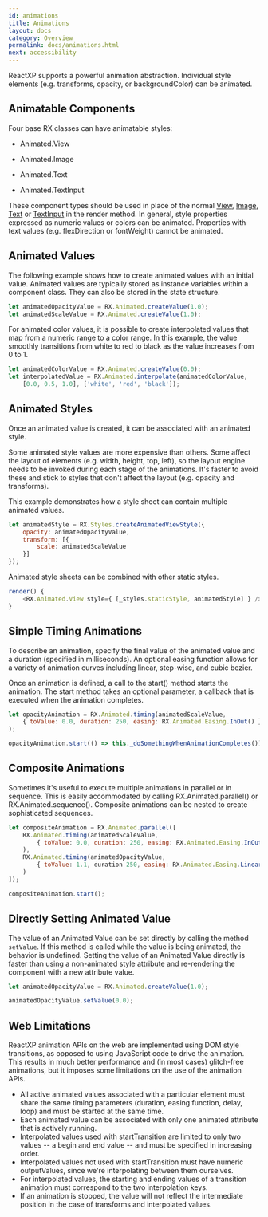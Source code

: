 ```yaml
---
id: animations
title: Animations
layout: docs
category: Overview
permalink: docs/animations.html
next: accessibility
---
```


ReactXP supports a powerful animation abstraction. Individual style elements (e.g. transforms, opacity, or backgroundColor) can be animated.

## Animatable Components

Four base RX classes can have animatable styles:

* Animated.View

* Animated.Image

* Animated.Text

* Animated.TextInput

These component types should be used in place of the normal [View](components/view), [Image](components/image), [Text](components/text) or [TextInput](components/textinput) in the render method. In general, style properties expressed as numeric values or colors can be animated. Properties with text values (e.g. flexDirection or fontWeight) cannot be animated.

## Animated Values
The following example shows how to create animated values with an initial value. Animated values are typically stored as instance variables within a component class. They can also be stored in the state structure.

``` javascript
let animatedOpacityValue = RX.Animated.createValue(1.0);
let animatedScaleValue = RX.Animated.createValue(1.0);
```

For animated color values, it is possible to create interpolated values that map from a numeric range to a color range. In this example, the value smoothly transitions from white to red to black as the value increases from 0 to 1.

``` javascript
let animatedColorValue = RX.Animated.createValue(0.0);
let interpolatedValue = RX.Animated.interpolate(animatedColorValue,
    [0.0, 0.5, 1.0], ['white', 'red', 'black']);
```

## Animated Styles
Once an animated value is created, it can be associated with an animated style.

Some animated style values are more expensive than others. Some affect the layout of elements (e.g. width, height, top, left), so the layout engine needs to be invoked during each stage of the animations. It's faster to avoid these and stick to styles that don't affect the layout (e.g. opacity and transforms).

This example demonstrates how a style sheet can contain multiple animated values.
``` javascript
let animatedStyle = RX.Styles.createAnimatedViewStyle({
    opacity: animatedOpacityValue,
    transform: [{
        scale: animatedScaleValue
    }]
});
```

Animated style sheets can be combined with other static styles.
``` javascript
render() {
    <RX.Animated.View style={ [_styles.staticStyle, animatedStyle] } />
}
```

## Simple Timing Animations
To describe an animation, specify the final value of the animated value and a duration (specified in milliseconds). An optional easing function allows for a variety of animation curves including linear, step-wise, and cubic bezier.

Once an animation is defined, a call to the start() method starts the animation. The start method takes an optional parameter, a callback that is executed when the animation completes.

``` javascript
let opacityAnimation = RX.Animated.timing(animatedScaleValue,
    { toValue: 0.0, duration: 250, easing: RX.Animated.Easing.InOut() }
);

opacityAnimation.start(() => this._doSomethingWhenAnimationCompletes());
```

## Composite Animations
Sometimes it's useful to execute multiple animations in parallel or in sequence. This is easily accommodated by calling RX.Animated.parallel() or RX.Animated.sequence(). Composite animations can be nested to create sophisticated sequences.

``` javascript
let compositeAnimation = RX.Animated.parallel([
    RX.Animated.timing(animatedScaleValue,
        { toValue: 0.0, duration: 250, easing: RX.Animated.Easing.InOut() }
    ),
    RX.Animated.timing(animatedOpacityValue,
        { toValue: 1.1, duration 250, easing: RX.Animated.Easing.Linear() }
    )
]);

compositeAnimation.start();
```

## Directly Setting Animated Value
The value of an Animated Value can be set directly by calling the method ```setValue```. If this method is called while the value is being animated, the behavior is undefined. Setting the value of an Animated Value directly is faster than using a non-animated style attribute and re-rendering the component with a new attribute value.

``` javascript
let animatedOpacityValue = RX.Animated.createValue(1.0);

animatedOpacityValue.setValue(0.0);
```

## Web Limitations
ReactXP animation APIs on the web are implemented using DOM style transitions, as opposed to using JavaScript code to drive the animation. This results in much better performance and (in most cases) glitch-free animations, but it imposes some limitations on the use of the animation APIs.
* All active animated values associated with a particular element must share the same timing parameters (duration, easing function, delay, loop) and must be started at the same time.
* Each animated value can be associated with only one animated attribute that is actively running.
* Interpolated values used with startTransition are limited to only two values -- a begin and end value -- and must be specified in increasing order.
* Interpolated values not used with startTransition must have numeric outputValues, since we're interpolating between them ourselves.
* For interpolated values, the starting and ending values of a transition animation must correspond to the two interpolation keys.
* If an animation is stopped, the value will not reflect the intermediate position in the case of transforms and interpolated values.

